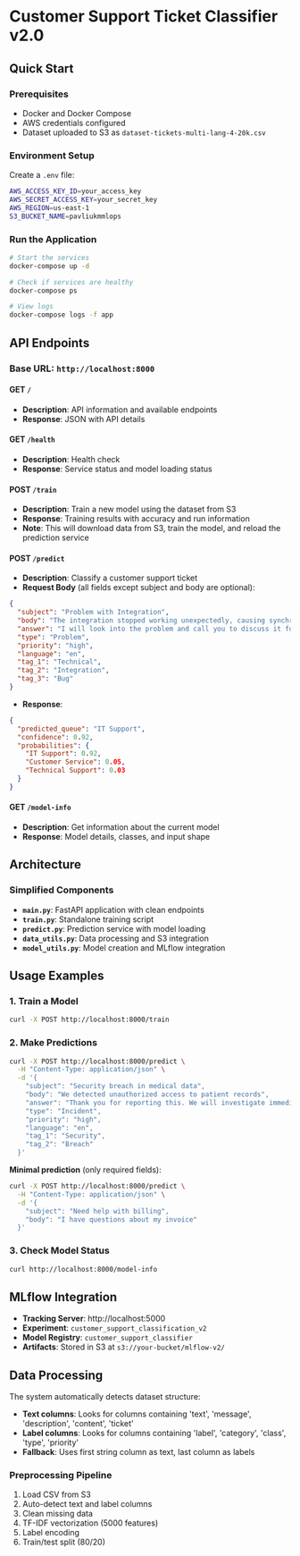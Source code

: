 # Customer Support Ticket Classifier v2.0

## Quick Start

### Prerequisites
- Docker and Docker Compose
- AWS credentials configured
- Dataset uploaded to S3 as `dataset-tickets-multi-lang-4-20k.csv`

### Environment Setup

Create a `.env` file:
```bash
AWS_ACCESS_KEY_ID=your_access_key
AWS_SECRET_ACCESS_KEY=your_secret_key
AWS_REGION=us-east-1
S3_BUCKET_NAME=pavliukmmlops
```

### Run the Application

```bash
# Start the services
docker-compose up -d

# Check if services are healthy
docker-compose ps

# View logs
docker-compose logs -f app
```

## API Endpoints

### Base URL: `http://localhost:8000`

#### GET `/`
- **Description**: API information and available endpoints
- **Response**: JSON with API details

#### GET `/health`
- **Description**: Health check
- **Response**: Service status and model loading status

#### POST `/train`
- **Description**: Train a new model using the dataset from S3
- **Response**: Training results with accuracy and run information
- **Note**: This will download data from S3, train the model, and reload the prediction service

#### POST `/predict`
- **Description**: Classify a customer support ticket
- **Request Body** (all fields except subject and body are optional):
```json
{
  "subject": "Problem with Integration",
  "body": "The integration stopped working unexpectedly, causing synchronization errors",
  "answer": "I will look into the problem and call you to discuss it further",
  "type": "Problem",
  "priority": "high", 
  "language": "en",
  "tag_1": "Technical",
  "tag_2": "Integration",
  "tag_3": "Bug"
}
```
- **Response**:
```json
{
  "predicted_queue": "IT Support",
  "confidence": 0.92,
  "probabilities": {
    "IT Support": 0.92,
    "Customer Service": 0.05,
    "Technical Support": 0.03
  }
}
```

#### GET `/model-info`
- **Description**: Get information about the current model
- **Response**: Model details, classes, and input shape

## Architecture

### Simplified Components
- **`main.py`**: FastAPI application with clean endpoints
- **`train.py`**: Standalone training script
- **`predict.py`**: Prediction service with model loading
- **`data_utils.py`**: Data processing and S3 integration
- **`model_utils.py`**: Model creation and MLflow integration


## Usage Examples

### 1. Train a Model
```bash
curl -X POST http://localhost:8000/train
```

### 2. Make Predictions
```bash
curl -X POST http://localhost:8000/predict \
  -H "Content-Type: application/json" \
  -d '{
    "subject": "Security breach in medical data",
    "body": "We detected unauthorized access to patient records",
    "answer": "Thank you for reporting this. We will investigate immediately",
    "type": "Incident",
    "priority": "high",
    "language": "en",
    "tag_1": "Security",
    "tag_2": "Breach"
  }'
```

**Minimal prediction** (only required fields):
```bash
curl -X POST http://localhost:8000/predict \
  -H "Content-Type: application/json" \
  -d '{
    "subject": "Need help with billing",
    "body": "I have questions about my invoice"
  }'
```

### 3. Check Model Status
```bash
curl http://localhost:8000/model-info
```

## MLflow Integration

- **Tracking Server**: http://localhost:5000
- **Experiment**: `customer_support_classification_v2`
- **Model Registry**: `customer_support_classifier`
- **Artifacts**: Stored in S3 at `s3://your-bucket/mlflow-v2/`

## Data Processing

The system automatically detects dataset structure:
- **Text columns**: Looks for columns containing 'text', 'message', 'description', 'content', 'ticket'
- **Label columns**: Looks for columns containing 'label', 'category', 'class', 'type', 'priority'
- **Fallback**: Uses first string column as text, last column as labels

### Preprocessing Pipeline
1. Load CSV from S3
2. Auto-detect text and label columns
3. Clean missing data
4. TF-IDF vectorization (5000 features)
5. Label encoding
6. Train/test split (80/20)
